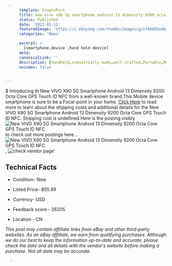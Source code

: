```yaml
---
      template: SinglePost
      title: new vivo x90 5g smartphone android 13 dimensity 9200 octa core gps touch id nfc
      status: Published
      date: '2023-02-11'
      featuredImage: 'https://i.ebayimg.com/thumbs/images/g/sf0AAOSw4bxjgXlF/s-l225.jpg'
      categories: 'News'

      excerpt: >-
        [smartphone,device ,hand held device]
      meta:
      canonicalLink: ''
      description: [handheld,industrially made,well crafted,Portable,Mobile,Compact,Convenient,Lightweight,Maneuverable,Man-portable,Miniature,Carriable,Hand-held,Light,Holdable,Transportable,Mobile device,Pocket-sized,On-the-go,Wireless,Cordless,Compact size,Convenient size, smartphone,device ,hand held device]
      noindex: false
      

---
```

$
      Introducing th New VIVO X90 5G Smartphone Android 13 Dimensity 9200 Octa Core GPS Touch ID NFC from a well-known brand.This Mobile device smartphone is sure to be a Focal-point in your home. [Click Here](https://www.ebay.com/itm/204164308854?hash=item2f89241f76%3Ag%3Asf0AAOSw4bxjgXlF&mkevt=1&mkcid=1&mkrid=711-53200-19255-0&campid=%253CePNCampaignId%253E&customid=%253CreferenceId%253E&toolid=10049) to read more to learn about the shipping costs and additional details for the New VIVO X90 5G Smartphone Android 13 Dimensity 9200 Octa Core GPS Touch ID NFC. Shipping cost is undefined.Here is the posting visibly ![New VIVO X90 5G Smartphone Android 13 Dimensity 9200 Octa Core GPS Touch ID NFC](https://i.ebayimg.com/thumbs/images/g/sf0AAOSw4bxjgXlF/s-l225.jpg) to check out more postings here... ![New VIVO X90 5G Smartphone Android 13 Dimensity 9200 Octa Core GPS Touch ID NFC](https://i.ebayimg.com/images/g/sf0AAOSw4bxjgXlF/s-l960.jpg), ![check vendor page](https://origin-galleryplus.ebayimg.com/ws/web/204164308854_2_0_1/225x225.jpg,https://origin-galleryplus.ebayimg.com/ws/web/204164308854_3_0_1/225x225.jpg,https://origin-galleryplus.ebayimg.com/ws/web/204164308854_4_0_1/225x225.jpg,https://origin-galleryplus.ebayimg.com/ws/web/204164308854_5_0_1/225x225.jpg,https://origin-galleryplus.ebayimg.com/ws/web/204164308854_6_0_1/225x225.jpg,https://origin-galleryplus.ebayimg.com/ws/web/204164308854_7_0_1/225x225.jpg,https://origin-galleryplus.ebayimg.com/ws/web/204164308854_8_0_1/225x225.jpg)'

      

 ## Technical Facts 



     
      

 - Condition- New 


      

 - Listed Price- 805.99 


      

 - Currency- USD 


      

 - Feedback score - 26205 


      

 - Location - CN 


      
      

 *_This post may contain affiliate links from eBay and other third-party websites. As an eBay affiliate, we earn from qualifying purchases. Although we do our best to keep the information up-to-date and accurate, please check the date and all details with the vendor's website before making a purchase. Not all data may be accurate._*




      -
